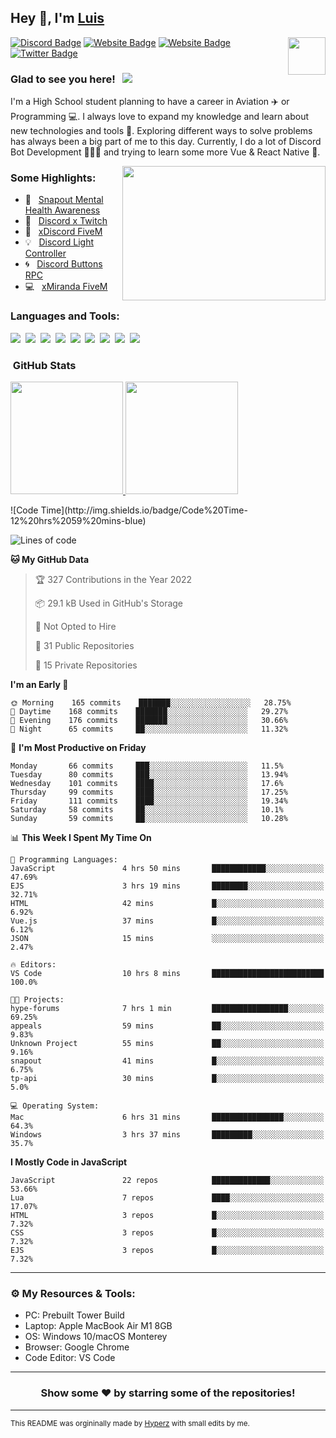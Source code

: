 ## Hey 👋, I'm [Luis](https://hypnoticsiege.net/) 

<img align="right" height="60" width="60" alt="" src="https://hypnoticsiege.net/images/uploads/logo.png" />

[![Discord Badge](https://img.shields.io/badge/-Discord-000000?style=flat-square&logo=Discord&logoColor=white)](https://hypnoticsiege.net/discord)
[![Website Badge](https://img.shields.io/badge/Snowside-000000?style=flat-square&logo=snowpack&logoColor=blue)](https://hypnoticsiege.net/snowside)
[![Website Badge](https://img.shields.io/badge/Website-000000?style=flat-square&logo=google-chrome&logoColor=white)](https://hypnoticsiege.net/)
[![Twitter Badge](https://img.shields.io/badge/-Twitter-000000?style=flat-square&logo=Twitter&logoColor=blue)](https://twitter.com/hypnoticsiege)

### Glad to see you here! &nbsp; ![](https://komarev.com/ghpvc/?username=HypnoticSiege&label=Views&color=blue&style=plastic) 

I'm a High School student planning to have a career in Aviation ✈️ or Programming 💻. I always love to expand my knowledge and learn about new technologies and tools 🔨.  Exploring different ways to solve problems has always been a big part of me to this day. Currently, I do a lot of Discord Bot Development 👨🏻‍💻 and trying to learn some more Vue & React Native 👀.

<img align="right" height="215" width="325" alt="" src="https://cdn.dribbble.com/users/416610/screenshots/4801105/coding_desk_flat_vector_ui_ux_design_illustration_motion_animation_gif2.gif" />


### Some Highlights:

- 📌 &nbsp; [Snapout Mental Health Awareness](https://snapout.nl/)
- 🚀 &nbsp; [Discord x Twitch](https://github.com/HypnoticSiege/Discord-x-Twitch)
- 🏫 &nbsp; [xDiscord FiveM](https://github.com/HypnoticSiege/xDiscord)
- 💡 &nbsp; [Discord Light Controller](https://github.com/HypnoticSiege/discord-light-controller)
- 🌀 &nbsp; [Discord Buttons RPC](https://github.com/HypnoticSiege/Discord-Buttons-RPC)
- 💻 &nbsp; [xMiranda FiveM](https://github.com/HypnoticSiege/xMiranda)

### Languages and Tools:

![](https://img.shields.io/badge/JavaScript-000000?style=for-the-badge&logo=javascript&logoColor=yellow)&nbsp;
![](https://img.shields.io/badge/Node.js-000000?style=for-the-badge&logo=node.js&logoColor=green)&nbsp;
![](https://img.shields.io/badge/HTML5-000000?style=for-the-badge&logo=html5&logoColor=orange)&nbsp;
![](https://img.shields.io/badge/CSS3-000000?style=for-the-badge&logo=css3&logoColor=blue)&nbsp;
![](https://img.shields.io/badge/Typescript-000000?style=for-the-badge&logo=typescript&logoColor=blue)&nbsp;
![](https://img.shields.io/badge/Windows-000000?style=for-the-badge&logo=windows&logoColor=blue)&nbsp;
![](https://img.shields.io/badge/Linux-000000?style=for-the-badge&logo=linux&logoColor=orange)&nbsp;
![](https://img.shields.io/badge/Discord-000000?style=for-the-badge&logo=discord&logoColor=white)&nbsp;
![](https://img.shields.io/badge/GitHub-000000?style=for-the-badge&logo=github&logoColor=white)&nbsp;

### &nbsp;GitHub Stats

<p align="left">
<a href="https://github.com/HypnoticSiege">
  <img height="180em" src="https://github-readme-stats-eight-theta.vercel.app/api?username=HypnoticSiege&show_icons=true&theme=react&include_all_commits=true&count_private=true"/>
  <img height="180em" src="https://github-readme-stats-eight-theta.vercel.app/api/top-langs/?username=HypnoticSiege&layout=compact&langs_count=8&theme=react"/>
  </a>
</p>
<!--START_SECTION:waka-->
![Code Time](http://img.shields.io/badge/Code%20Time-12%20hrs%2059%20mins-blue)

![Lines of code](https://img.shields.io/badge/From%20Hello%20World%20I%27ve%20Written-180%20Thousand%20lines%20of%20code-blue)

**🐱 My GitHub Data** 

> 🏆 327 Contributions in the Year 2022
 > 
> 📦 29.1 kB Used in GitHub's Storage 
 > 
> 🚫 Not Opted to Hire
 > 
> 📜 31 Public Repositories 
 > 
> 🔑 15 Private Repositories  
 > 
**I'm an Early 🐤** 

```text
🌞 Morning    165 commits    ███████░░░░░░░░░░░░░░░░░░   28.75% 
🌆 Daytime    168 commits    ███████░░░░░░░░░░░░░░░░░░   29.27% 
🌃 Evening    176 commits    ███████░░░░░░░░░░░░░░░░░░   30.66% 
🌙 Night      65 commits     ██░░░░░░░░░░░░░░░░░░░░░░░   11.32%

```
📅 **I'm Most Productive on Friday** 

```text
Monday       66 commits     ███░░░░░░░░░░░░░░░░░░░░░░   11.5% 
Tuesday      80 commits     ███░░░░░░░░░░░░░░░░░░░░░░   13.94% 
Wednesday    101 commits    ████░░░░░░░░░░░░░░░░░░░░░   17.6% 
Thursday     99 commits     ████░░░░░░░░░░░░░░░░░░░░░   17.25% 
Friday       111 commits    ████░░░░░░░░░░░░░░░░░░░░░   19.34% 
Saturday     58 commits     ██░░░░░░░░░░░░░░░░░░░░░░░   10.1% 
Sunday       59 commits     ██░░░░░░░░░░░░░░░░░░░░░░░   10.28%

```


📊 **This Week I Spent My Time On** 

```text
💬 Programming Languages: 
JavaScript               4 hrs 50 mins       ████████████░░░░░░░░░░░░░   47.69% 
EJS                      3 hrs 19 mins       ████████░░░░░░░░░░░░░░░░░   32.71% 
HTML                     42 mins             █░░░░░░░░░░░░░░░░░░░░░░░░   6.92% 
Vue.js                   37 mins             █░░░░░░░░░░░░░░░░░░░░░░░░   6.12% 
JSON                     15 mins             ░░░░░░░░░░░░░░░░░░░░░░░░░   2.47%

🔥 Editors: 
VS Code                  10 hrs 8 mins       █████████████████████████   100.0%

🐱‍💻 Projects: 
hype-forums              7 hrs 1 min         █████████████████░░░░░░░░   69.25% 
appeals                  59 mins             ██░░░░░░░░░░░░░░░░░░░░░░░   9.83% 
Unknown Project          55 mins             ██░░░░░░░░░░░░░░░░░░░░░░░   9.16% 
snapout                  41 mins             █░░░░░░░░░░░░░░░░░░░░░░░░   6.75% 
tp-api                   30 mins             █░░░░░░░░░░░░░░░░░░░░░░░░   5.0%

💻 Operating System: 
Mac                      6 hrs 31 mins       ████████████████░░░░░░░░░   64.3% 
Windows                  3 hrs 37 mins       █████████░░░░░░░░░░░░░░░░   35.7%

```

**I Mostly Code in JavaScript** 

```text
JavaScript               22 repos            █████████████░░░░░░░░░░░░   53.66% 
Lua                      7 repos             ████░░░░░░░░░░░░░░░░░░░░░   17.07% 
HTML                     3 repos             █░░░░░░░░░░░░░░░░░░░░░░░░   7.32% 
CSS                      3 repos             █░░░░░░░░░░░░░░░░░░░░░░░░   7.32% 
EJS                      3 repos             █░░░░░░░░░░░░░░░░░░░░░░░░   7.32%

```



<!--END_SECTION:waka-->

---

### ⚙️ My Resources & Tools:

- PC: Prebuilt Tower Build
- Laptop: Apple MacBook Air M1 8GB
- OS: Windows 10/macOS Monterey
- Browser: Google Chrome
- Code Editor: VS Code

---

<h3 align=center>Show some ❤️ by starring some of the repositories!</h3>

---
<small>This README was orgininally made by <a href="https://hyperz.net/">Hyperz</a> with small edits by me.</small>
